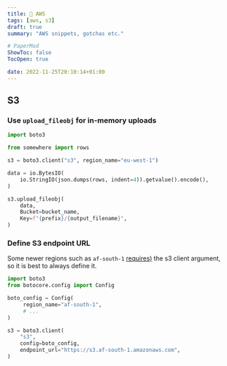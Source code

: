 ```yaml
---
title: 🌺 AWS
tags: [aws, s3]
draft: true
summary: "AWS snippets, gotchas etc."

# PaperMod
ShowToc: false
TocOpen: true

date: 2022-11-25T20:10:14+01:00
---
```


## S3

### Use `upload_fileobj` for in-memory uploads

```python
import boto3

from somewhere import rows

s3 = boto3.client("s3", region_name="eu-west-1")

data = io.BytesIO(
    io.StringIO(json.dumps(rows, indent=4)).getvalue().encode(),
)

s3.upload_fileobj(
    data,
    Bucket=bucket_name,
    Key=f"{prefix}/{output_filename}",
)
```

### Define S3 endpoint URL

Some newer regions such as `af-south-1` [requires)](https://github.com/boto/boto3/issues/2728) the s3 client argument, so it is best to always define it.

```python
import boto3
from botocore.config import Config

boto_config = Config(
	 region_name="af-south-1",
	 # ...
)

s3 = boto3.client(
	"s3",
	config=boto_config,
	endpoint_url="https://s3.af-south-1.amazonaws.com",
)
```